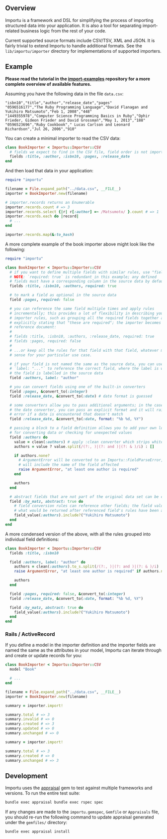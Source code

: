 ## Overview
Importu is a framework and DSL for simplifying the process of importing
structured data into your application.  It is also a tool for separating
import-related business logic from the rest of your code.

Current supported source formats include CSV/TSV, XML and JSON.  It is fairly
trivial to extend Importu to handle additional formats.  See the
`lib/importu/importer` directory for implementations of supported importers.

## Example
**Please read the tutorial in the
[import-examples](https://github.com/dhedlund/importu-examples) repository for
a more complete overview of available features.**

Assuming you have the following data in the file `data.csv`:
```
"isbn10","title","author","release_date","pages"
"0596516177","The Ruby Programming Language","David Flanagan and Yukihiro Matsumoto","Feb 1, 2008","448"
"1449355978","Computer Science Programming Basics in Ruby","Ophir Frieder, Gideon Frieder and David Grossman","May 1, 2013","188"
"0596523696","Ruby Cookbook"," Lucas Carlson and Leonard Richardson","Jul 26, 2006","910"
```

You can create a minimal importer to read the CSV data:
```ruby
class BookImporter < Importu::Importer::CSV
  # fields we expect to find in the CSV file, field order is not important
  fields :title, :author, :isbn10, :pages, :release_date
end
```

And then load that data in your application:
```ruby
require "importu"

filename = File.expand_path("../data.csv", __FILE__)
importer = BookImporter.new(filename)

# importer.records returns an Enumerable
importer.records.count # => 3
importer.records.select {|r| r[:author] =~ /Matsumoto/ }.count # => 1
importer.records.each do |record|
  # ...
end

importer.records.map(&:to_hash)
```

A more complete example of the book importer above might look like the following:
```ruby
require "importu"

class BookImporter < Importu::Importer::CSV
  # if you want to define multiple fields with similar rules, use "fields"
  # NOTE: `required: true` is redundant in this example; any defined
  # fields must have a corresponding column in the source data by default
  fields :title, :isbn10, :authors, required: true

  # to mark a field as optional in the source data
  field :pages, required: false

  # you can reference the same field multiple times and apply rules
  # incrementally; this provides a lot of flexibility in describing your
  # importer rules, such as grouping all the required fields together and
  # explicitly stating that "these are required"; the importer becomes the
  # reference document:
  #
  # fields :title, :isbn10, :authors, :release_date, required: true
  # fields :pages, required: false
  #
  # ...or keep all the rules for that field with that field, whatever makes
  # sense for your particular use case.

  # if your field is not named the same as the source data, you can use
  # `label: "..."` to reference the correct field, where the label is what
  # the field is labelled in the source data
  field :authors, label: "author"

  # you can convert fields using one of the built-in converters
  field :pages, &convert_to(:integer)
  field :release_date, &convert_to(:date) # date format is guessed

  # some converters allow you to pass additional arguments; in the case of
  # the date converter, you can pass an explicit format and it will raise an
  # error if a date is encountered that doesn't match
  field :release_date, &convert_to(:date, format: "%b %d, %Y")

  # passing a block to a field definition allows you to add your own logic
  # for converting data or checking for unexpected values
  field :authors do
    value = clean(:authors) # apply :clean converter which strips whitespace
    authors = value ? value.split(/(?:, )|(?: and )|(?: & )/i) : []

    if authors.none?
      # ArgumentError will be converted to an Importu::FieldParseError, which
      # will include the name of the field affected
      raise ArgumentError, "at least one author is required"
    end

    authors
  end

  # abstract fields that are not part of the original data set can be created
  field :by_matz, abstract: true do
    # field conversion rules can reference other fields; the field value is
    # what would be returned after referenced field's rules have been applied
    field_value(:authors).include?("Yukihiro Matsumoto")
  end
end
```

A more condensed version of the above, with all the rules grouped into individual field definitions:
```ruby
class BookImporter < Importu::Importer::CSV
  fields :title, :isbn10

  field :authors, label: "author" do
    authors = clean(:authors).to_s.split(/(?:, )|(?: and )|(?: & )/i)
    raise ArgumentError, "at least one author is required" if authors.none?

    authors
  end

  field :pages, required: false, &convert_to(:integer)
  field :release_date, &convert_to(:date, format: "%b %d, %Y")

  field :by_matz, abstract: true do
    field_value(:authors).include?("Yukihiro Matsumoto")
  end
end
```

### Rails / ActiveRecord
If you define a model in the importer definition and the importer fields are
named the same as the attributes in your model, Importu can iterate through and
create or update records for you:

```ruby
class BookImporter < Importu::Importer::CSV
  model "Book"

  # ...
end

filename = File.expand_path("../data.csv", __FILE__)
importer = BookImporter.new(filename)

summary = importer.import!

summary.total # => 3
summary.invalid # => 0
summary.created # => 3
summary.updated # => 0
summary.unchanged # => 0

summary = importer.import!

summary.total # => 3
summary.created # => 0
summary.unchanged # => 3
```

## Development

Importu uses the [appraisal](https://github.com/thoughtbot/appraisal) gem to
test against multiple frameworks and versions. To run the entire test suite:

```bash
bundle exec appraisal bundle exec rspec spec
```

If any changes are made to the `importu.gemspec`, `Gemfile` or `Appraisals`
file, you should re-run the following command to update appraisal generated
under the `gemfiles/` directory:

```bash
bundle exec appraisal install
```
